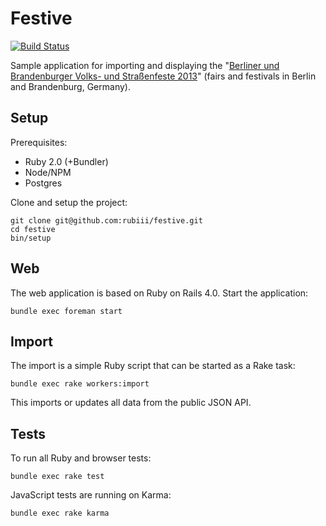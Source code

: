 # Festive

[![Build Status](https://secure.travis-ci.org/rubiii/festive.png)](http://travis-ci.org/rubiii/festive)

Sample application for importing and displaying the
"[Berliner und Brandenburger Volks- und Straßenfeste 2013](http://daten.berlin.de/datensaetze/berliner-und-brandenburger-volks-und-stra%C3%9Fenfeste-2013)" (fairs and festivals in Berlin and Brandenburg, Germany).


## Setup

Prerequisites:

* Ruby 2.0 (+Bundler)
* Node/NPM
* Postgres

Clone and setup the project:

``` shell
git clone git@github.com:rubiii/festive.git
cd festive
bin/setup
```


## Web

The web application is based on Ruby on Rails 4.0. Start the application:

``` shell
bundle exec foreman start
```


## Import

The import is a simple Ruby script that can be started as a Rake task:

``` shell
bundle exec rake workers:import
```

This imports or updates all data from the public JSON API.


## Tests

To run all Ruby and browser tests:

``` shell
bundle exec rake test
```

JavaScript tests are running on Karma:

``` shell
bundle exec rake karma
```
